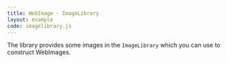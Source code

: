 ```yaml
---
title: WebImage - ImageLibrary
layout: example
code: imagelibrary.js
---
```


The library provides some images in the `ImageLibrary` which you can use to construct WebImages.
